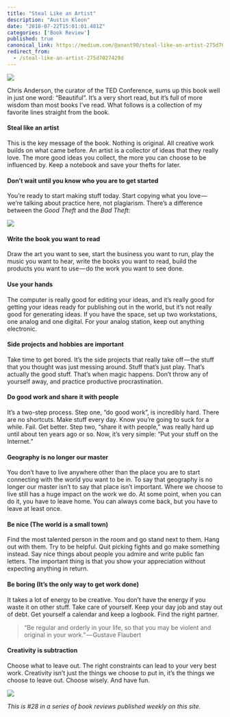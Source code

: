 ```yaml
---
title: "Steal Like an Artist"
description: "Austin Kleon"
date: "2018-07-22T15:01:01.481Z"
categories: ['Book Review']
published: true
canonical_link: https://medium.com/@anant90/steal-like-an-artist-275d7027429d
redirect_from:
  - /steal-like-an-artist-275d7027429d
---
```


![](/assets/blog/steal-like-an-artist/asset-1.png)

Chris Anderson, the curator of the TED Conference, sums up this book well in just one word: “Beautiful”. It’s a very short read, but it’s full of more wisdom than most books I’ve read. What follows is a collection of my favorite lines straight from the book.

#### **Steal like an artist**

This is the key message of the book. Nothing is original. All creative work builds on what came before. An artist is a collector of ideas that they really love. The more good ideas you collect, the more you can choose to be influenced by. Keep a notebook and save your thefts for later.

#### **Don’t wait until you know who you are to get started**

You’re ready to start making stuff today. Start copying what you love — we’re talking about practice here, not plagiarism. There’s a difference between the _Good Theft_ and the _Bad Theft_:

![](/assets/blog/steal-like-an-artist/asset-2.gif)

#### Write the book you want to read

Draw the art you want to see, start the business you want to run, play the music you want to hear, write the books you want to read, build the products you want to use — do the work you want to see done.

#### Use your hands

The computer is really good for editing your ideas, and it’s really good for getting your ideas ready for publishing out in the world, but it’s not really good for generating ideas. If you have the space, set up two workstations, one analog and one digital. For your analog station, keep out anything electronic.

#### Side projects and hobbies are important

Take time to get bored. It’s the side projects that really take off — the stuff that you thought was just messing around. Stuff that’s just play. That’s actually the good stuff. That’s when magic happens. Don’t throw any of yourself away, and practice productive procrastination.

#### Do good work and share it with people

It’s a two-step process. Step one, “do good work”, is incredibly hard. There are no shortcuts. Make stuff every day. Know you’re going to suck for a while. Fail. Get better. Step two, “share it with people,” was really hard up until about ten years ago or so. Now, it’s very simple: “Put your stuff on the Internet.”

#### Geography is no longer our master

You don’t have to live anywhere other than the place you are to start connecting with the world you want to be in. To say that geography is no longer our master isn’t to say that place isn’t important. Where we choose to live still has a huge impact on the work we do. At some point, when you can do it, you have to leave home. You can always come back, but you have to leave at least once.

#### Be nice (The world is a small town)

Find the most talented person in the room and go stand next to them. Hang out with them. Try to be helpful. Quit picking fights and go make something instead. Say nice things about people you admire and write public fan letters. The important thing is that you show your appreciation without expecting anything in return.

#### Be boring (It’s the only way to get work done)

It takes a lot of energy to be creative. You don’t have the energy if you waste it on other stuff. Take care of yourself. Keep your day job and stay out of debt. Get yourself a calendar and keep a logbook. Find the right partner.

> “Be regular and orderly in your life, so that you may be violent and original in your work.” — Gustave Flaubert

#### Creativity is subtraction

Choose what to leave out. The right constraints can lead to your very best work. Creativity isn’t just the things we choose to put in, it’s the things we choose to leave out. Choose wisely. And have fun.

![](/assets/blog/steal-like-an-artist/asset-3.jpeg)

_This is #28 in a series of book reviews published weekly on this site._
